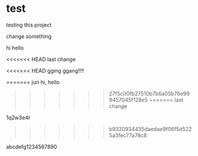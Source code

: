 # test
testing this project

change something

hi hello

<<<<<<< HEAD
last change

<<<<<<< HEAD
gging ggang!!!!

=======
juri hi, hello
>>>>>>> 27f5c00fb27510b7b6a05b76e999457045f128e5
=======
last change 

1q2w3e4r
>>>>>>> b9320934435daedae9f06f5d5225a3fec77a78c8

abcdefg1234567890